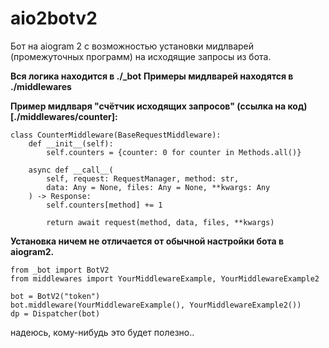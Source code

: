 # aio2botv2
Бот на aiogram 2 с возможностью установки мидлварей (промежуточных программ) на исходящие запросы из бота.


**Вся логика находится в ./_bot**
**Примеры мидлварей находятся в ./middlewares**



**Пример мидлваря "счётчик исходящих запросов" (**ссылка на код**)[./middlewares/counter]:**

```
class CounterMiddleware(BaseRequestMiddleware):
    def __init__(self):
        self.counters = {counter: 0 for counter in Methods.all()}

    async def __call__(
        self, request: RequestManager, method: str,
        data: Any = None, files: Any = None, **kwargs: Any
    ) -> Response:
        self.counters[method] += 1

        return await request(method, data, files, **kwargs)
```


**Установка ничем не отличается от обычной настройки бота в aiogram2.**

```
from _bot import BotV2
from middlewares import YourMiddlewareExample, YourMiddlewareExample2

bot = BotV2("token")
bot.middleware(YourMiddlewareExample(), YourMiddlewareExample2())
dp = Dispatcher(bot)
```

надеюсь, кому-нибудь это будет полезно..

